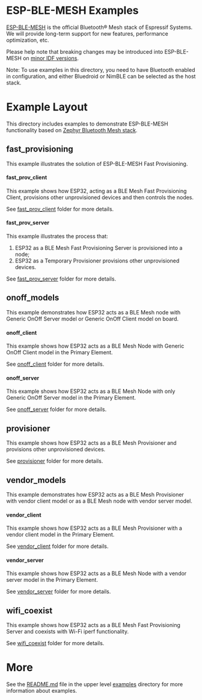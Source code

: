 # ESP-BLE-MESH Examples

[ESP-BLE-MESH](../../../components/bt/esp_ble_mesh/) is the official Bluetooth® Mesh stack of Espressif Systems. We will provide long-term support for new features, performance optimization, etc.

Please help note that breaking changes may be introduced into ESP-BLE-MESH on [minor IDF versions](https://docs.espressif.com/projects/esp-idf/en/latest/versions.html).

Note: To use examples in this directory, you need to have Bluetooth enabled in configuration, and either Bluedroid or NimBLE can be selected as the host stack.

# Example Layout

This directory includes examples to demonstrate ESP-BLE-MESH functionality based on [Zephyr Bluetooth Mesh stack](https://github.com/zephyrproject-rtos/zephyr/tree/master/subsys/bluetooth/mesh).

## fast_provisioning

This example illustrates the solution of ESP-BLE-MESH Fast Provisioning.

#### fast_prov_client

This example shows how ESP32, acting as a BLE Mesh Fast Provisioning Client, provisions other unprovisioned devices and then controls the nodes.

See [fast_prov_client](fast_provisioning/fast_prov_client) folder for more details.

#### fast_prov_server

This example illustrates the process that:
1. ESP32 as a BLE Mesh Fast Provisioning Server is provisioned into a node;
2. ESP32 as a Temporary Provisioner provisions other unprovisioned devices.

See [fast_prov_server](fast_provisioning/fast_prov_server) folder for more details.

## onoff_models

This example demonstrates how ESP32 acts as a BLE Mesh node with Generic OnOff Server model or Generic OnOff Client model on board.

#### onoff_client

This example shows how ESP32 acts as a BLE Mesh Node with Generic OnOff Client model in the Primary Element.

See [onoff_client](onoff_models/onoff_client) folder for more details.

#### onoff_server

This example shows how ESP32 acts as a BLE Mesh Node with only Generic OnOff Server model in the Primary Element.

See [onoff_server](onoff_models/onoff_server) folder for more details.

## provisioner

This example shows how ESP32 acts as a BLE Mesh Provisioner and provisions other unprovisioned devices.

See [provisioner](provisioner) folder for more details.

## vendor_models

This example demonstrates how ESP32 acts as a BLE Mesh Provisioner with vendor client model or as a BLE Mesh node with vendor server model.

#### vendor_client

This example shows how ESP32 acts as a BLE Mesh Provisioner with a vendor client model in the Primary Element.

See [vendor_client](vendor_models/vendor_client) folder for more details.

#### vendor_server

This example shows how ESP32 acts as a BLE Mesh Node with a vendor server model in the Primary Element.

See [vendor_server](vendor_models/vendor_server) folder for more details.

## wifi_coexist

This example shows how ESP32 acts as a BLE Mesh Fast Provisioning Server and coexists with Wi-Fi iperf functionality.

See [wifi_coexist](wifi_coexist) folder for more details.

# More

See the [README.md](../../README.md) file in the upper level [examples](../../) directory for more information about examples.

